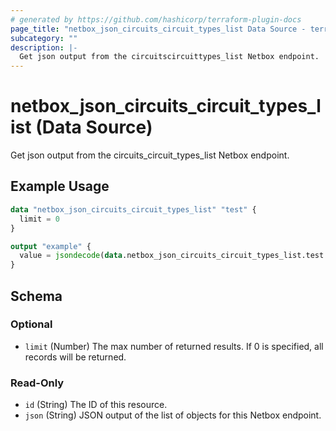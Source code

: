```yaml
---
# generated by https://github.com/hashicorp/terraform-plugin-docs
page_title: "netbox_json_circuits_circuit_types_list Data Source - terraform-provider-netbox"
subcategory: ""
description: |-
  Get json output from the circuitscircuittypes_list Netbox endpoint.
---
```


# netbox_json_circuits_circuit_types_list (Data Source)

Get json output from the circuits_circuit_types_list Netbox endpoint.

## Example Usage

```terraform
data "netbox_json_circuits_circuit_types_list" "test" {
  limit = 0
}

output "example" {
  value = jsondecode(data.netbox_json_circuits_circuit_types_list.test.json)
}
```

<!-- schema generated by tfplugindocs -->
## Schema

### Optional

- `limit` (Number) The max number of returned results. If 0 is specified, all records will be returned.

### Read-Only

- `id` (String) The ID of this resource.
- `json` (String) JSON output of the list of objects for this Netbox endpoint.


